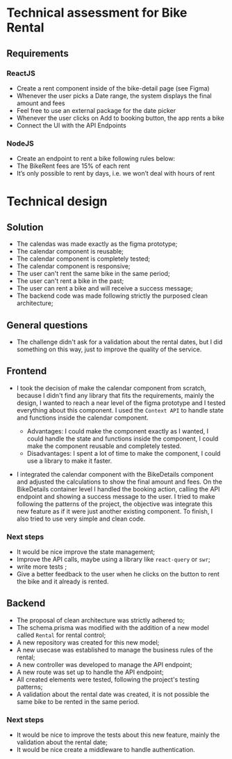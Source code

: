 # Technical assessment for Bike Rental

## Requirements

### ReactJS

- Create a rent component inside of the bike-detail page (see Figma)
- Whenever the user picks a Date range, the system displays the final amount and fees
- Feel free to use an external package for the date picker
- Whenever the user clicks on Add to booking button, the app rents a bike
- Connect the UI with the API Endpoints

### NodeJS

- Create an endpoint to rent a bike following rules below:
- The BikeRent fees are 15% of each rent
- It’s only possible to rent by days, i.e. we won’t deal with hours of rent

# Technical design

## Solution

- The calendas was made exactly as the figma prototype;
- The calendar component is reusable;
- The calendar component is completely tested;
- The calendar component is responsive;
- The user can't rent the same bike in the same period;
- The user can't rent a bike in the past;
- The user can rent a bike and will receive a success message;
- The backend code was made following strictly the purposed clean architecture;

## General questions

- The challenge didn't ask for a validation about the rental dates, but I did something on this way, just to improve the quality of the service.

## Frontend

- I took the decision of make the calendar component from scratch, because I didn't find any library that fits the requirements, mainly the design, I wanted to reach a near level of the figma prototype and I tested everything about this component. I used the `Context API` to handle state and functions inside the calendar component.

  - Advantages: I could make the component exactly as I wanted, I could handle the state and functions inside the component, I could make the component reusable and completely tested.
  - Disadvantages: I spent a lot of time to make the component, I could use a library to make it faster.

- I integrated the calendar component with the BikeDetails component and adjusted the calculations to show the final amount and fees. On the BikeDetails container level I handled the booking action, calling the API endpoint and showing a success message to the user. I tried to make following the patterns of the project, the objective was integrate this new feature as if it were just another existing component. To finish, I also tried to use very simple and clean code.

### Next steps

- It would be nice improve the state management;
- Improve the API calls, maybe using a library like `react-query` or `swr`;
- write more tests ;
- Give a better feedback to the user when he clicks on the button to rent the bike and it already is rented.

## Backend

- The proposal of clean architecture was strictly adhered to;
- The schema.prisma was modified with the addition of a new model called `Rental` for rental control;
- A new repository was created for this new model;
- A new usecase was established to manage the business rules of the rental;
- A new controller was developed to manage the API endpoint;
- A new route was set up to handle the API endpoint;
- All created elements were tested, following the project's testing patterns;
- A validation about the rental date was created, it is not possible the same bike to be rented in the same period.

### Next steps

- It would be nice to improve the tests about this new feature, mainly the validation about the rental date;
- It would be nice create a middleware to handle authentication.
